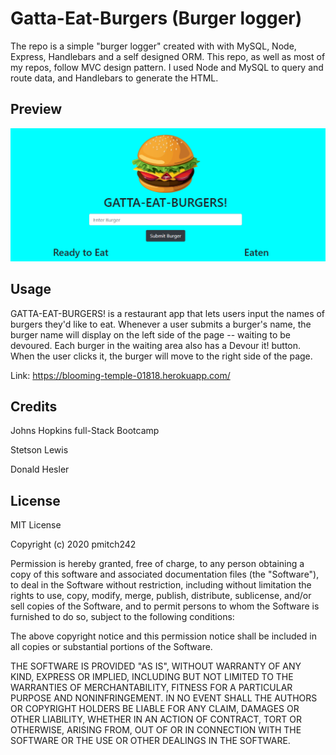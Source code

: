 # Gatta-Eat-Burgers (Burger logger)

The repo is a simple "burger logger" created with with MySQL, Node, Express, Handlebars and a self designed ORM. This repo, as well as most of my repos, follow MVC design pattern. I used Node and MySQL to query and route data, and Handlebars to generate the HTML.

## Preview
<img alt="Burger Log Preview" src="public/assets/images/preview.PNG">  


## Usage 
GATTA-EAT-BURGERS! is a restaurant app that lets users input the names of burgers they'd like to eat.
Whenever a user submits a burger's name, the burger name will display on the left side of the page -- waiting to be devoured.
Each burger in the waiting area also has a Devour it! button. When the user clicks it, the burger will move to the right side of the page.

Link: https://blooming-temple-01818.herokuapp.com/

## Credits
Johns Hopkins full-Stack Bootcamp

Stetson Lewis

Donald Hesler


## License
MIT License

Copyright (c) 2020 pmitch242

Permission is hereby granted, free of charge, to any person obtaining a copy of this software and associated documentation files (the "Software"), to deal in the Software without restriction, including without limitation the rights to use, copy, modify, merge, publish, distribute, sublicense, and/or sell copies of the Software, and to permit persons to whom the Software is furnished to do so, subject to the following conditions:

The above copyright notice and this permission notice shall be included in all copies or substantial portions of the Software.

THE SOFTWARE IS PROVIDED "AS IS", WITHOUT WARRANTY OF ANY KIND, EXPRESS OR IMPLIED, INCLUDING BUT NOT LIMITED TO THE WARRANTIES OF MERCHANTABILITY, FITNESS FOR A PARTICULAR PURPOSE AND NONINFRINGEMENT. IN NO EVENT SHALL THE AUTHORS OR COPYRIGHT HOLDERS BE LIABLE FOR ANY CLAIM, DAMAGES OR OTHER LIABILITY, WHETHER IN AN ACTION OF CONTRACT, TORT OR OTHERWISE, ARISING FROM, OUT OF OR IN CONNECTION WITH THE SOFTWARE OR THE USE OR OTHER DEALINGS IN THE SOFTWARE.
